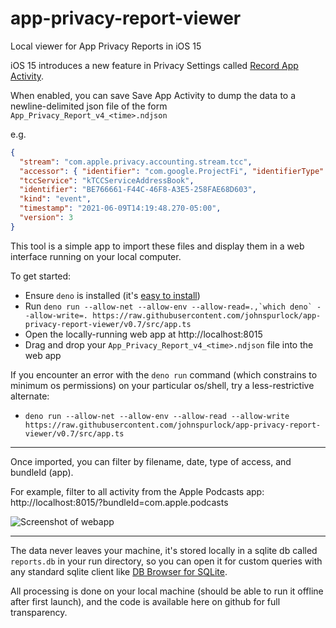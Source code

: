 # app-privacy-report-viewer
Local viewer for App Privacy Reports in iOS 15

iOS 15 introduces a new feature in Privacy Settings called [Record App Activity](https://developer.apple.com/documentation/ios-ipados-release-notes/ios-ipados-15-release-notes#Privacy).

When enabled, you can save Save App Activity to dump the data to a newline-delimited json file of the form `App_Privacy_Report_v4_<time>.ndjson`

e.g.
```json
{
  "stream": "com.apple.privacy.accounting.stream.tcc",
  "accessor": { "identifier": "com.google.ProjectFi", "identifierType": "bundleID" },
  "tccService": "kTCCServiceAddressBook",
  "identifier": "BE766661-F44C-46F8-A3E5-258FAE68D603",
  "kind": "event",
  "timestamp": "2021-06-09T14:19:48.270-05:00",
  "version": 3
}
```

This tool is a simple app to import these files and display them in a web interface running on your local computer.

To get started:
 - Ensure `deno` is installed (it's [easy to install](https://deno.land/#installation))
 - Run ``deno run --allow-net --allow-env --allow-read=.,`which deno` --allow-write=. https://raw.githubusercontent.com/johnspurlock/app-privacy-report-viewer/v0.7/src/app.ts``
 - Open the locally-running web app at http://localhost:8015
 - Drag and drop your `App_Privacy_Report_v4_<time>.ndjson` file into the web app

If you encounter an error with the `deno run` command (which constrains to minimum os permissions) on your particular os/shell, try a less-restrictive alternate:
 - ``deno run --allow-net --allow-env --allow-read --allow-write https://raw.githubusercontent.com/johnspurlock/app-privacy-report-viewer/v0.7/src/app.ts``
---

Once imported, you can filter by filename, date, type of access, and bundleId (app).

For example, filter to all activity from the Apple Podcasts app: http://localhost:8015/?bundleId=com.apple.podcasts

![Screenshot of webapp](https://github.com/johnspurlock/app-privacy-report-viewer/raw/master/screenshot.png)

---

The data never leaves your machine, it's stored locally in a sqlite db called `reports.db` in your run directory, so you can open it for custom queries with any standard sqlite client like [DB Browser for SQLite](https://sqlitebrowser.org/).

All processing is done on your local machine (should be able to run it offline after first launch), and the code is available here on github for full transparency.
